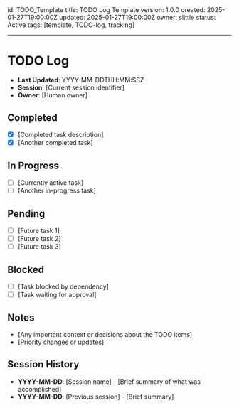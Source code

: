 <!-- markdownlint-disable MD003 MD022 -->
<!-- markdownlint-disable MD041 -->

## <!-- markdownlint-disable MD025 -->

id: TODO_Template
title: TODO Log Template
version: 1.0.0
created: 2025-01-27T19:00:00Z
updated: 2025-01-27T19:00:00Z
owner: slittle
status: Active
tags: [template, TODO-log, tracking]

---

# TODO Log

- **Last Updated**: YYYY-MM-DDTHH:MM:SSZ
- **Session**: [Current session identifier]
- **Owner**: [Human owner]

## Completed

- [x] [Completed task description]
- [x] [Another completed task]

## In Progress

- [ ] [Currently active task]
- [ ] [Another in-progress task]

## Pending

- [ ] [Future task 1]
- [ ] [Future task 2]
- [ ] [Future task 3]

## Blocked

- [ ] [Task blocked by dependency]
- [ ] [Task waiting for approval]

## Notes

- [Any important context or decisions about the TODO items]
- [Priority changes or updates]

## Session History

- **YYYY-MM-DD**: [Session name] - [Brief summary of what was accomplished]
- **YYYY-MM-DD**: [Previous session] - [Brief summary]

